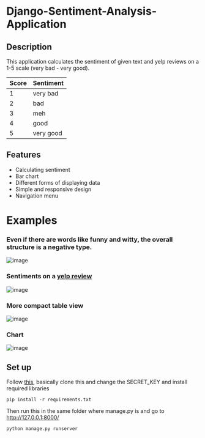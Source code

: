 # Django-Sentiment-Analysis-Application

## Description
This application calculates the sentiment of given text and yelp reviews on a 1-5 scale (very bad - very good).

|Score|Sentiment|
|-|-|
|1| very bad |  
| 2 | bad|
| 3 | meh| 
| 4 | good|
| 5 | very good|

## Features
- Calculating sentiment
- Bar chart
- Different forms of displaying data
- Simple and responsive design
- Navigation menu

# Examples
### Even if there are words like funny and witty, the overall structure is a negative type.
![image](https://user-images.githubusercontent.com/85257187/191634136-ac047c38-c06a-478d-8ff2-b1a27d8f1472.png)

### Sentiments on a [yelp review](https://www.yelp.ie/biz/mudpie-beauty-cottage-dundrum)
![image](https://user-images.githubusercontent.com/85257187/191635027-fe1a49fe-3cee-471b-b8da-4c32d4e506ea.png)

### More compact table view
![image](https://user-images.githubusercontent.com/85257187/191635090-498331ed-7962-40a8-8248-f27983e44f1c.png)

### Chart

![image](https://user-images.githubusercontent.com/85257187/191635107-5c1db451-6956-492d-b4a0-23a35a277539.png)


## Set up
Follow [this](https://www.codespeedy.com/clone-and-run-a-django-project-from-github/), basically clone this and change the SECRET_KEY and install required libraries
```
pip install -r requirements.txt
```
Then run this in the same folder where manage.py is and go to http://127.0.0.1:8000/
```
python manage.py runserver
```
